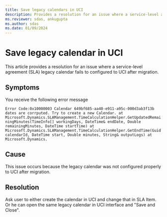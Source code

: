 ```yaml
---
title: Save legacy calendars in UCI
description: Provides a resolution for an issue where a service-level agreement (SLA) legacy calendar fails to configured to UCI after migration.
ms.reviewer: sdas, ankugupta
ms.author: sdas
ms.date: 01/09/2024
---
```

# Save legacy calendar in UCI

This article provides a resolution for an issue where a service-level agreement (SLA) legacy calendar fails to configured to UCI after migration.

## Symptoms

You receive the following error message

`Error Code:0x10000003 Calendar 649bf685-aa40-e911-a95c-000d3ab3f13b dates are corrputed. Try to create a new Calendar. at Microsoft.Dynamics.SLAManagement.TimeCalculationHelper.GetUpdatedRemainingMinutes(TimeInfo[] workingDays, DateTime& endDate, Double remainingMinutes, DateTime startTime) at Microsoft.Dynamics.SLAManagement.TimeCalculationHelper.GetEndTime(Guid calendarId, DateTime start, Double minutes, String& outputLogs) at Microsoft.Dynamics.`

## Cause

This issue occurs because the legacy calendar was not configured properly to UCI after migration.

## Resolution

Ask user to either create the calendar in UCI and change that in SLA Item. Or he can open the same legacy calendar in UCI interface and "Save and Close".

